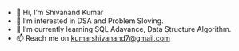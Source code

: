 - 👋 Hi, I’m Shivanand Kumar
- 👀 I’m interested in DSA and Problem Sloving.
- 🌱 I’m currently learning SQL Adavance, Data Structure Algorithm.
- 📫 Reach me on kumarshivanand7@gmail.com
